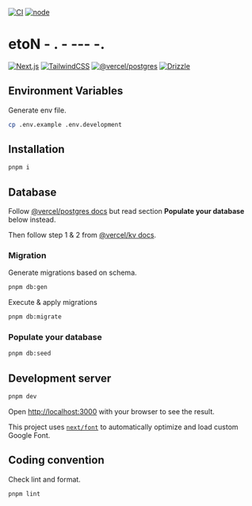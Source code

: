 [![CI](https://github.com/kaisergeX/note-next/actions/workflows/ci.yml/badge.svg)](https://github.com/kaisergeX/note-next/actions/workflows/ci.yml)
[![node](https://img.shields.io/node/v/next)](https://github.com/vercel/next.js)

# etoN - . - --- -.

[![Next.js](https://img.shields.io/badge/Next.js-000?style=for-the-badge&logo=vercel)](https://nextjs.org/)
[![TailwindCSS](https://img.shields.io/badge/TailwindCSS-fff?style=for-the-badge&logo=tailwindcss)](https://tailwindcss.com/)
[![@vercel/postgres](https://img.shields.io/badge/@vercel/postgres-000?style=for-the-badge&logo=postgresql&logoColor=white)](https://vercel.com/storage/postgres)
[![Drizzle](https://img.shields.io/badge/drizzile-fff?style=for-the-badge&logo=drizzile&logoColor=4bb74a)](https://orm.drizzle.team/)

## Environment Variables

Generate env file.

```bash
cp .env.example .env.development
```

## Installation

```bash
pnpm i
```

## Database

Follow [@vercel/postgres docs](https://vercel.com/docs/storage/vercel-postgres/quickstart) but read section **Populate your database** below instead.

Then follow step 1 & 2 from [@vercel/kv docs](https://vercel.com/docs/storage/vercel-kv/quickstart#quickstart).

### Migration

Generate migrations based on schema.

```bash
pnpm db:gen
```

Execute & apply migrations

```bash
pnpm db:migrate
```

### Populate your database

```bash
pnpm db:seed
```

## Development server

```bash
pnpm dev
```

Open [http://localhost:3000](http://localhost:3000) with your browser to see the result.

This project uses [`next/font`](https://nextjs.org/docs/basic-features/font-optimization) to automatically optimize and load custom Google Font.

## Coding convention

Check lint and format.

```bash
pnpm lint
```
